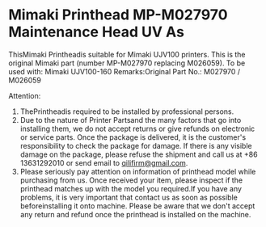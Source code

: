 # Mimaki Printhead MP-M027970 Maintenance Head UV As

ThisMimaki Printheadis suitable for Mimaki UJV100 printers. This is the original Mimaki part (number MP-M027970 replacing M026059).
To be used with:
Mimaki UJV100-160
Remarks:Original
Part No.: M027970 / M026059

Attention:
1. ThePrintheadis required to be installed by professional persons.
2. Due to the nature of Printer Partsand the many factors that go into installing them, we do not accept returns or give refunds on electronic or service parts. Once the package is delivered, it is the customer's responsibility to check the package for damage. If there is any visible damage on the package, please refuse the shipment and call us at +86 13631292010 or send email to qilifirm@gmail.com.
3. Please seriously pay attention on information of printhead model while purchasing from us. Once received your item, please inspect if the printhead matches up with the model you required.If you have any problems, it is very important that contact us as soon as possible beforeinstalling it onto machine. Please be aware that we don't accept any return and refund once the printhead is installed on the machine.
